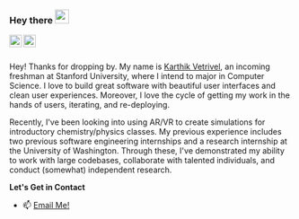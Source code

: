 ### Hey there <img src="https://media.giphy.com/media/hvRJCLFzcasrR4ia7z/giphy.gif" width="25px">
<a href="https://www.linkedin.com/in/karthik-vetrivel-05a696166/">
  <img align="left" alt="Karthik's LinkedIn" width="22px" src="https://raw.githubusercontent.com/peterthehan/peterthehan/master/assets/linkedin.svg" />
</a>
<a href="https://twitter.com/karthikvetrive3">
  <img align="left" alt="Karthik's Twitter" width="22px" src="https://raw.githubusercontent.com/peterthehan/peterthehan/master/assets/twitter.svg" />
</a>

<br />
<br />

Hey! Thanks for dropping by. My name is [Karthik Vetrivel](https://karthikvetrivel.com), an incoming freshman at Stanford University, where I intend to major in Computer Science. I love to build great software with beautiful user interfaces and clean user experiences. Moreover, I love the cycle of getting my work in the hands of users, iterating, and re-deploying.

Recently, I've been looking into using AR/VR to create simulations for introductory chemistry/physics classes. My previous experience includes two previous 
software engineering internships and a research internship at the University of Washington. Through these, I've demonstrated my ability to work with large codebases, collaborate with talented individuals, and conduct (somewhat) independent research.


**Let's Get in Contact**  
- 📫 [Email Me!](kvetriv@stanford.edu)





<!--
**karthikvetrivel/karthikvetrivel** is a ✨ _special_ ✨ repository because its `README.md` (this file) appears on your GitHub profile.

Here are some ideas to get you started:

- 🔭 I’m currently working on ...
- 🌱 I’m currently learning ...
- 👯 I’m looking to collaborate on ...
- 🤔 I’m looking for help with ...
- 💬 Ask me about ...
- 📫 How to reach me: ...
- 😄 Pronouns: ...
- ⚡ Fun fact: ...
-->
